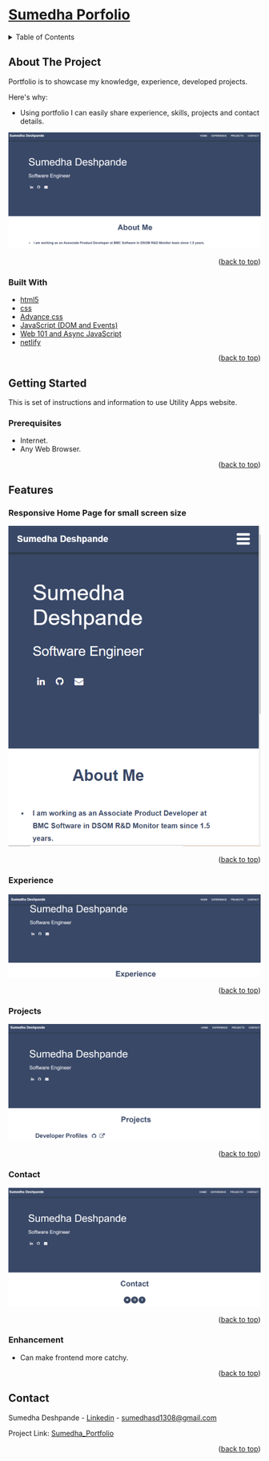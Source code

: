 <div id="top"></div>

# [Sumedha Porfolio](https://sumedha-portfolio.netlify.app/html/projects.html)<br>
<!-- TABLE OF CONTENTS -->
<details>
  <summary>Table of Contents</summary>
  <ol>
    <li>
      <a href="#about-the-project">About The Project</a>
      <ul>
        <li><a href="#built-with">Built With</a></li>
      </ul>
    </li>
    <li>
      <a href="#getting-started">Getting Started</a>
      <ul>
        <li><a href="#prerequisites">Prerequisites</a></li>
        <li>
            <details>
               <summary><a href="#features">Features</a></summary>
                  <ul>
                     <li><a href="#Responsive-Home-Page-for-small-screen-size">Responsive Home Page for small screen size</a></li>
                     <li><a href="#experience">Experience</a></li>
                     <li><a href="#projects">Projects</a></li>
		     <li><a href="#projects">Contact</a></li>
                  </ul>
            </details>
	</li>		
      </ul>
    </li>
    <li><a href="#Enhancement">Enhancement</a></li>
    <li><a href="#contact">Contact</a></li>
  </ol>
</details>


<!-- ABOUT THE PROJECT -->
## About The Project

Portfolio is to showcase my knowledge, experience, developed projects.

Here's why:
* Using portfolio I can easily share experience, skills, projects and contact details.

![image](https://github.com/sumedha1308/Sumedha-Portfolio/blob/master/resources/Homepag2.png)

<p align="right">(<a href="#top">back to top</a>)</p>


### Built With

* [html5](https://html.com/html5/)
* [css](https://devdocs.io/css/)
* [Advance css](https://css-tricks.com/snippets/css/)
* [JavaScript (DOM and Events)](https://developer.mozilla.org/en-US/docs/Web/javascript)
* [Web 101 and Async JavaScript](https://developer.mozilla.org/en-US/docs/Learn/JavaScript/Asynchronous)
* [netlify](https://www.netlify.com/)


<p align="right">(<a href="#top">back to top</a>)</p>

<!-- GETTING STARTED -->
## Getting Started

This is set of instructions and information to use Utility Apps website.

### Prerequisites

* Internet.
* Any Web Browser.

<p align="right">(<a href="#top">back to top</a>)</p>

## Features

### Responsive Home Page for small screen size

![image](https://github.com/sumedha1308/Sumedha-Portfolio/blob/master/resources/responsive-homepage.png)

<p align="right">(<a href="#top">back to top</a>)</p>

### Experience

![image](https://github.com/sumedha1308/Sumedha-Portfolio/blob/master/resources/portfolio-exp.png)

<p align="right">(<a href="#top">back to top</a>)</p>

### Projects

![image](https://github.com/sumedha1308/Sumedha-Portfolio/blob/master/resources/portfolio-projects.png)

<p align="right">(<a href="#top">back to top</a>)</p>

### Contact

![image](https://github.com/sumedha1308/Sumedha-Portfolio/blob/master/resources/portfolio-contact.png)

<p align="right">(<a href="#top">back to top</a>)</p>


<!-- Enhancement -->
### Enhancement

* Can make frontend more catchy.

<p align="right">(<a href="#top">back to top</a>)</p>

<!-- CONTACT -->
## Contact

Sumedha Deshpande - [Linkedin](www.linkedin.com/in/sumedha1308) - sumedhasd1308@gmail.com

Project Link: [Sumedha_Portfolio](https://github.com/sumedha1308/Sumedha-Portfolio)

<p align="right">(<a href="#top">back to top</a>)</p>
